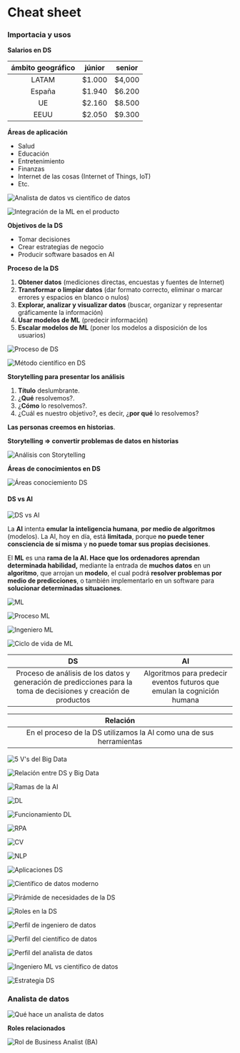 # Cheat sheet

### **Importacia y usos**

**Salarios en DS**

| ámbito geográfico | júnior | senior |
| :---------------: | :----: | :----: |
|       LATAM       | $1.000 | $4,000 |
|       España      | $1.940 | $6.200 |
|         UE        | $2.160 | $8.500 |
|        EEUU       | $2.050 | $9.300 |

**Áreas de aplicación**

* Salud
* Educación
* Entretenimiento
* Finanzas
* Internet de las cosas (Internet of Things, IoT)
* Etc.

![Analista de datos vs científico de datos](https://i.imgur.com/9ooKGqm.png)

![Integración de la ML en el producto](https://i.imgur.com/FwWklLI.png)

**Objetivos de la DS**

* Tomar decisiones
* Crear estrategias de negocio
* Producir software basados en AI

**Proceso de la DS**

1. **Obtener datos** (mediciones directas, encuestas y fuentes de Internet)
2. **Transformar o limpiar datos** (dar formato correcto, eliminar o marcar errores y espacios en blanco o nulos)
3. **Explorar, analizar y visualizar datos** (buscar, organizar y representar gráficamente la información)
4. **Usar modelos de ML** (predecir información)
5. **Escalar modelos de ML** (poner los modelos a disposición de los usuarios)

![Proceso de DS](https://i.imgur.com/lEdhSHk.png)

![Método científico en DS](https://i.imgur.com/ikqpWTP.png)

**Storytelling para presentar los análisis**

1. **Título** deslumbrante.
2. ¿**Qué** resolvemos?.
3. ¿**Cómo** lo resolvemos?.
4. ¿Cuál es nuestro objetivo?, es decir, ¿**por qué** lo resolvemos?

**Las personas creemos en historias**.

**Storytelling => convertir problemas de datos en historias**

![Análisis con Storytelling](https://i.imgur.com/1MwX8Ur.jpg)

**Áreas de conocimientos en DS**

![Áreas conociemiento DS](https://i.imgur.com/OiGRrLY.png)

#### DS vs AI

![DS vs AI](https://i.imgur.com/4bIC90T.png)

La **AI** intenta **emular la inteligencia humana**, **por medio de algoritmos** (modelos). La AI, hoy en día, está **limitada**, porque **no puede tener consciencia de sí misma** y **no puede tomar sus propias decisiones**.

El **ML** es una **rama de la AI. Hace que los ordenadores aprendan determinada habilidad,** mediante la entrada de **muchos datos** en un **algoritmo**, que arrojan un **modelo**, el cual podrá **resolver problemas por medio de predicciones**, o también implementarlo en un software para **solucionar determinadas situaciones**.

![ML](https://i.imgur.com/KhgI5nF.png)

![Proceso ML](https://i.imgur.com/afrHvyY.png)

![Ingeniero ML](https://i.imgur.com/6IGjLeu.png)

![Ciclo de vida de ML](https://i.imgur.com/k550ZNi.png)

|                                                      **DS**                                                      |                                  **AI**                                 |
| :--------------------------------------------------------------------------------------------------------------: | :---------------------------------------------------------------------: |
| Proceso de análisis de los datos y generación de predicciones para la toma de decisiones y creación de productos | Algoritmos para predecir eventos futuros que emulan la cognición humana |

|                             **Relación**                             |
| :------------------------------------------------------------------: |
| En el proceso de la DS utilizamos la AI como una de sus herramientas |

![5 V's del Big Data](https://i.imgur.com/pftHCnE.png)

![Relación entre DS y Big Data](https://i.imgur.com/Msl0VT8.png)

![Ramas de la AI](https://i.imgur.com/Utgz7qW.png)

![DL](https://i.imgur.com/i7RonwG.png)

![Funcionamiento DL](https://i.imgur.com/KQBFt14.jpg)

![RPA](https://i.imgur.com/qbXFaUr.png)

![CV](https://i.imgur.com/Mvcaesc.png)

![NLP](https://i.imgur.com/CDjoFNw.png)

![Aplicaciones DS](https://i.imgur.com/z1ve7ky.png)

![Científico de datos moderno](https://i.imgur.com/nYgJGao.png)

![Pirámide de necesidades de la DS](https://i.imgur.com/CGz6yFd.jpg)

![Roles en la DS](https://i.imgur.com/1bSk80k.jpg)

![Perfil de ingeniero de datos](https://i.imgur.com/h8345pc.png)

![Perfil del científico de datos](https://i.imgur.com/0ZBqBTn.png)

![Perfil del analista de datos](https://i.imgur.com/nXI5kWx.png)

![Ingeniero ML vs científico de datos](https://i.imgur.com/clEyAon.png)

![Estrategia DS](https://i.imgur.com/j6Rtb38.png)

### **Analista de datos**

![Qué hace un analista de datos](https://i.imgur.com/dQAWMxb.jpg)

**Roles relacionados**

![Rol de Business Analist (BA)](https://i.imgur.com/1IcE9t1.png)
